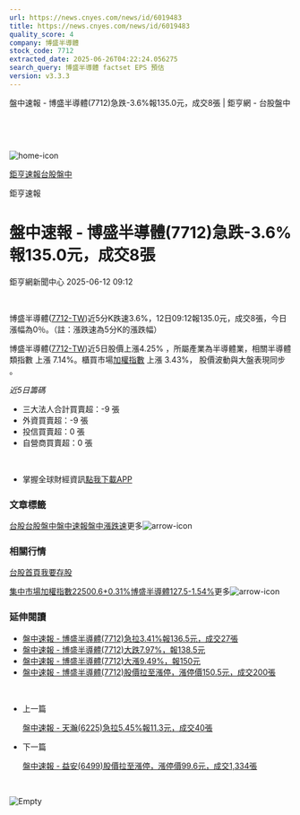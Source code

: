 ```yaml
---
url: https://news.cnyes.com/news/id/6019483
title: https://news.cnyes.com/news/id/6019483
quality_score: 4
company: 博盛半導體
stock_code: 7712
extracted_date: 2025-06-26T04:22:24.056275
search_query: 博盛半導體 factset EPS 預估
version: v3.3.3
---
```


盤中速報 - 博盛半導體(7712)急跌-3.6%報135.0元，成交8張 | 鉅亨網 - 台股盤中

‌

‌

![home-icon](/assets/icons/breadCrumb/symbol-icon-home.svg)

[鉅亨速報](/news/cat/anue_live)[台股盤中](/news/cat/tw_live)

鉅亨速報

# 盤中速報 - 博盛半導體(7712)急跌-3.6%報135.0元，成交8張

鉅亨網新聞中心 2025-06-12 09:12

‌

博盛半導體([7712-TW](https://www.cnyes.com/twstock/7712))近5分K跌速3.6%，12日09:12報135.0元，成交8張，今日漲幅為0％。（註：漲跌速為5分K的漲跌幅）

博盛半導體([7712-TW](https://www.cnyes.com/twstock/7712))近5日股價上漲4.25% ，所屬產業為半導體業，相關半導體類指數 上漲 7.14%。櫃買市場[加權指數](https://invest.cnyes.com/index/TWS/TSE01) 上漲 3.43%， 股價波動與大盤表現同步 。

*近5日籌碼*

* 三大法人合計買賣超：-9 張
* 外資買賣超：-9 張
* 投信買賣超：0 張
* 自營商買賣超：0 張

‌

* 掌握全球財經資訊[點我下載APP](http://www.cnyes.com/app/?utm_source=mweb&utm_medium=HamMenuBanner&utm_campaign=fixed&utm_content=entr)

### 文章標籤

[台股](https://news.cnyes.com/tag/台股 "台股")[台股盤中](https://news.cnyes.com/tag/台股盤中 "台股盤中")[盤中速報](https://news.cnyes.com/tag/盤中速報 "盤中速報")[盤中漲跌速](https://news.cnyes.com/tag/盤中漲跌速 "盤中漲跌速")更多![arrow-icon](/assets/icons/arrows/arrow-down.svg)

### 相關行情

[台股首頁](https://www.cnyes.com/twstock)[我要存股](https://supr.link/8OHaU)

[集中市場加權指數22500.6+0.31%](https://invest.cnyes.com/index/TWS/TSE01)[博盛半導體127.5-1.54%](https://www.cnyes.com/twstock/7712)更多![arrow-icon](/assets/icons/arrows/arrow-down.svg)

### 延伸閱讀

* [盤中速報 - 博盛半導體(7712)急拉3.41%報136.5元，成交27張](/news/id/6017896)
* [盤中速報 - 博盛半導體(7712)大跌7.97%，報138.5元](/news/id/5966882)
* [盤中速報 - 博盛半導體(7712)大漲9.49%，報150元](/news/id/5962194)
* [盤中速報 - 博盛半導體(7712)股價拉至漲停，漲停價150.5元，成交200張](/news/id/5962130)

‌

* 上一篇

  [盤中速報 - 天瀚(6225)急拉5.45%報11.3元，成交40張](/news/id/6019777)
* 下一篇

  [盤中速報 - 益安(6499)股價拉至漲停，漲停價99.6元，成交1,334張](/news/id/6018137)

‌

![Empty](/assets/icons/skeleton/empty-image.svg)

‌